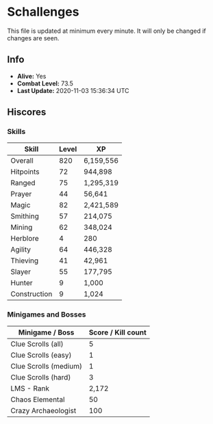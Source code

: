 # Schallenges

This file is updated at minimum every minute. It will only be changed if changes are seen.

## Info

 - **Alive:** Yes
 - **Combat Level:** 73.5
 - **Last Update:** 2020-11-03 15:36:34 UTC

## Hiscores

### Skills

| Skill | Level | XP |
|--|--|--|
| Overall | 820 | 6,159,556 |
| Hitpoints | 72 | 944,898 |
| Ranged | 75 | 1,295,319 |
| Prayer | 44 | 56,641 |
| Magic | 82 | 2,421,589 |
| Smithing | 57 | 214,075 |
| Mining | 62 | 348,024 |
| Herblore | 4 | 280 |
| Agility | 64 | 446,328 |
| Thieving | 41 | 42,961 |
| Slayer | 55 | 177,795 |
| Hunter | 9 | 1,000 |
| Construction | 9 | 1,024 |

### Minigames and Bosses

| Minigame / Boss | Score / Kill count |
|--|--|
| Clue Scrolls (all) | 5 |
| Clue Scrolls (easy) | 1 |
| Clue Scrolls (medium) | 1 |
| Clue Scrolls (hard) | 3 |
| LMS - Rank | 2,172 |
| Chaos Elemental | 50 |
| Crazy Archaeologist | 100 |
